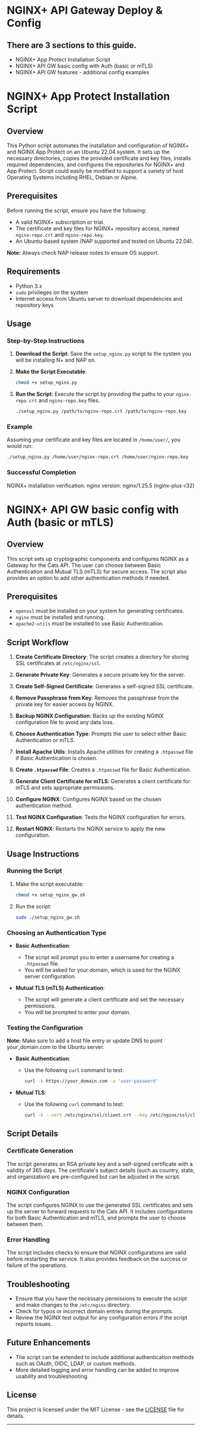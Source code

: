 # NGINX+ API Gateway Deploy & Config

## There are 3 sections to this guide. 

- NGINX+ App Protect Installation Script
- NGINX+ API GW basic config with Auth (basic or mTLS)
- NGINX+ API GW features - additional config examples

# NGINX+ App Protect Installation Script

## Overview

This Python script automates the installation and configuration of NGINX+ and NGINX App Protect on an Ubuntu 22.04 system. It sets up the necessary directories, copies the provided certificate and key files, installs required dependencies, and configures the repositories for NGINX+ and App Protect. Script could easily be modified to support a variety of host Operating Systems including RHEL, Debian or Alpine. 

## Prerequisites

Before running the script, ensure you have the following:

- A valid NGINX+ subscription or trial.
- The certificate and key files for NGINX+ repository access, named `nginx-repo.crt` and `nginx-repo.key`.
- An Ubuntu-based system (NAP supported and tested on Ubuntu 22.04).

**Note:** Always check NAP release notes to ensure OS support.


## Requirements

- Python 3.x
- `sudo` privileges on the system
- Internet access from Ubuntu server to download dependencies and repository keys

## Usage

### Step-by-Step Instructions

1. **Download the Script**: Save the `setup_nginx.py` script to the system you will be installing N+ and NAP on.

2. **Make the Script Executable**:
    ```bash
    chmod +x setup_nginx.py
    ```

3. **Run the Script**: Execute the script by providing the paths to your `nginx-repo.crt` and `nginx-repo.key` files.
    ```bash
    ./setup_nginx.py /path/to/nginx-repo.crt /path/to/nginx-repo.key
    ```

### Example

Assuming your certificate and key files are located in `/home/user/`, you would run:
```bash
./setup_nginx.py /home/user/nginx-repo.crt /home/user/nginx-repo.key
```
### Successful Completion

NGINX+ installation verification:
nginx version: nginx/1.25.5 (nginx-plus-r32)

# NGINX+ API GW basic config with Auth (basic or mTLS)

## Overview

This script sets up cryptographic components and configures NGINX as a Gateway for the Cats API. The user can choose between Basic Authentication and Mutual TLS (mTLS) for secure access. The script also provides an option to add other authentication methods if needed.

## Prerequisites

- `openssl` must be installed on your system for generating certificates.
- `nginx` must be installed and running.
- `apache2-utils` must be installed to use Basic Authentication.

## Script Workflow

1. **Create Certificate Directory**: The script creates a directory for storing SSL certificates at `/etc/nginx/ssl`.

2. **Generate Private Key**: Generates a secure private key for the server.

3. **Create Self-Signed Certificate**: Generates a self-signed SSL certificate.

4. **Remove Passphrase from Key**: Removes the passphrase from the private key for easier access by NGINX.

5. **Backup NGINX Configuration**: Backs up the existing NGINX configuration file to avoid any data loss.

6. **Choose Authentication Type**: Prompts the user to select either Basic Authentication or mTLS.

7. **Install Apache Utils**: Installs Apache utilities for creating a `.htpasswd` file if Basic Authentication is chosen.

8. **Create `.htpasswd` File**: Creates a `.htpasswd` file for Basic Authentication.

9. **Generate Client Certificate for mTLS**: Generates a client certificate for mTLS and sets appropriate permissions.

10. **Configure NGINX**: Configures NGINX based on the chosen authentication method.

11. **Test NGINX Configuration**: Tests the NGINX configuration for errors.

12. **Restart NGINX**: Restarts the NGINX service to apply the new configuration.

## Usage Instructions

### Running the Script

1. Make the script executable:
    ```bash
    chmod +x setup_nginx_gw.sh
    ```

2. Run the script:
    ```bash
    sudo ./setup_nginx_gw.sh
    ```

### Choosing an Authentication Type

- **Basic Authentication**:
  - The script will prompt you to enter a username for creating a `.htpasswd` file.
  - You will be asked for your domain, which is used for the NGINX server configuration.

- **Mutual TLS (mTLS) Authentication**:
  - The script will generate a client certificate and set the necessary permissions.
  - You will be prompted to enter your domain.

### Testing the Configuration

**Note:** Make sure to add a host file entry or update DNS to point your_domain.com to the Ubuntu server. 

- **Basic Authentication**:
  - Use the following `curl` command to test:
    ```bash
    curl -k https://your_domain.com -u 'user:password'
    ```

- **Mutual TLS**:
  - Use the following `curl` command to test:
    ```bash
    curl -k --cert /etc/nginx/ssl/client.crt --key /etc/nginx/ssl/client.key https://your_domain.com
    ```

## Script Details

### Certificate Generation

The script generates an RSA private key and a self-signed certificate with a validity of 365 days. The certificate's subject details (such as country, state, and organization) are pre-configured but can be adjusted in the script.

### NGINX Configuration

The script configures NGINX to use the generated SSL certificates and sets up the server to forward requests to the Cats API. It includes configurations for both Basic Authentication and mTLS, and prompts the user to choose between them.

### Error Handling

The script includes checks to ensure that NGINX configurations are valid before restarting the service. It also provides feedback on the success or failure of the operations.

## Troubleshooting

- Ensure that you have the necessary permissions to execute the script and make changes to the `/etc/nginx` directory.
- Check for typos or incorrect domain entries during the prompts.
- Review the NGINX test output for any configuration errors if the script reports issues.

## Future Enhancements

- The script can be extended to include additional authentication methods such as OAuth, OIDC, LDAP, or custom methods.
- More detailed logging and error handling can be added to improve usability and troubleshooting.

## License

This project is licensed under the MIT License - see the [LICENSE](LICENSE) file for details.

---
